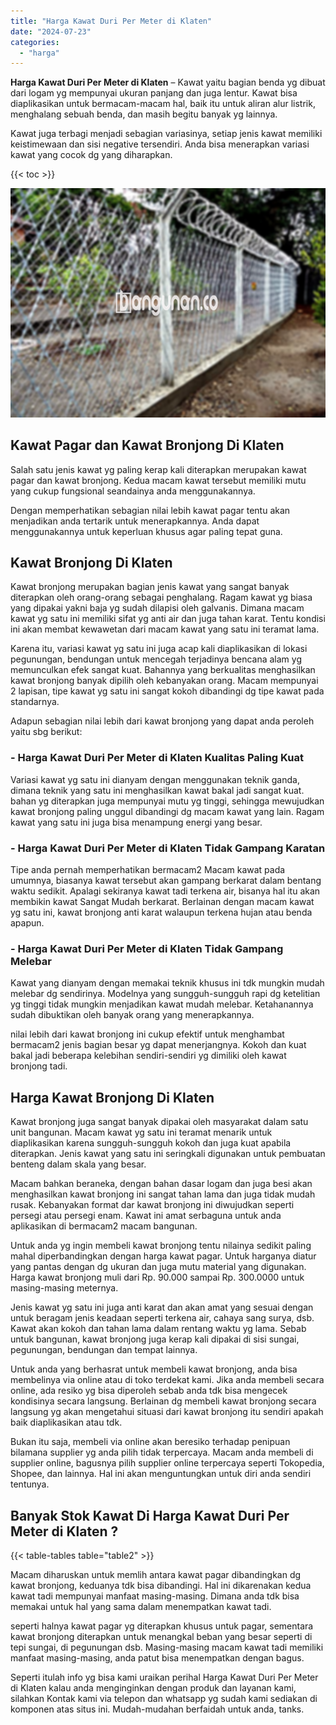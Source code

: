 ```yaml
---
title: "Harga Kawat Duri Per Meter di Klaten"
date: "2024-07-23"
categories: 
  - "harga"
---
```


**Harga Kawat Duri Per Meter di Klaten** – Kawat yaitu bagian benda yg dibuat dari logam yg mempunyai ukuran panjang dan juga lentur. Kawat bisa diaplikasikan untuk bermacam-macam hal, baik itu untuk aliran alur listrik, menghalang sebuah benda, dan masih begitu banyak yg lainnya.

Kawat juga terbagi menjadi sebagian variasinya, setiap jenis kawat memiliki keistimewaan dan sisi negative tersendiri. Anda bisa menerapkan variasi kawat yang cocok dg yang diharapkan.

{{< toc >}}

![Harga Kawat Duri Per Meter di Klaten](/images/jual-kawat-murah33.png)

## Kawat Pagar dan Kawat Bronjong Di Klaten

Salah satu jenis kawat yg paling kerap kali diterapkan merupakan kawat pagar dan kawat bronjong. Kedua macam kawat tersebut memiliki mutu yang cukup fungsional seandainya anda menggunakannya.

Dengan memperhatikan sebagian nilai lebih kawat pagar tentu akan menjadikan anda tertarik untuk menerapkannya. Anda dapat menggunakannya untuk keperluan khusus agar paling tepat guna.

## Kawat Bronjong Di Klaten

Kawat bronjong merupakan bagian jenis kawat yang sangat banyak diterapkan oleh orang-orang sebagai penghalang. Ragam kawat yg biasa yang dipakai yakni baja yg sudah dilapisi oleh galvanis. Dimana macam kawat yg satu ini memiliki sifat yg anti air dan juga tahan karat. Tentu kondisi ini akan membat kewawetan dari macam kawat yang satu ini teramat lama.

Karena itu, variasi kawat yg satu ini juga acap kali diaplikasikan di lokasi pegunungan, bendungan untuk mencegah terjadinya bencana alam yg memunculkan efek sangat kuat. Bahannya yang berkualitas menghasilkan kawat bronjong banyak dipilih oleh kebanyakan orang. Macam mempunyai 2 lapisan, tipe kawat yg satu ini sangat kokoh dibandingi dg tipe kawat pada standarnya.

Adapun sebagian nilai lebih dari kawat bronjong yang dapat anda peroleh yaitu sbg berikut:

### \- Harga Kawat Duri Per Meter di Klaten Kualitas Paling Kuat

Variasi kawat yg satu ini dianyam dengan menggunakan teknik ganda, dimana teknik yang satu ini menghasilkan kawat bakal jadi sangat kuat. bahan yg diterapkan juga mempunyai mutu yg tinggi, sehingga mewujudkan kawat bronjong paling unggul dibandingi dg macam kawat yang lain. Ragam kawat yang satu ini juga bisa menampung energi yang besar.

### \- Harga Kawat Duri Per Meter di Klaten Tidak Gampang Karatan

Tipe anda pernah memperhatikan bermacam2 Macam kawat pada umumnya, biasanya kawat tersebut akan gampang berkarat dalam bentang waktu sedikit. Apalagi sekiranya kawat tadi terkena air, bisanya hal itu akan membikin kawat Sangat Mudah berkarat. Berlainan dengan macam kawat yg satu ini, kawat bronjong anti karat walaupun terkena hujan atau benda apapun.

### \- Harga Kawat Duri Per Meter di Klaten Tidak Gampang Melebar

Kawat yang dianyam dengan memakai teknik khusus ini tdk mungkin mudah melebar dg sendirinya. Modelnya yang sungguh-sungguh rapi dg ketelitian yg tinggi tidak mungkin menjadikan kawat mudah melebar. Ketahanannya sudah dibuktikan oleh banyak orang yang menerapkannya.

nilai lebih dari kawat bronjong ini cukup efektif untuk menghambat bermacam2 jenis bagian besar yg dapat menerjangnya. Kokoh dan kuat bakal jadi beberapa kelebihan sendiri-sendiri yg dimiliki oleh kawat bronjong tadi.

## Harga Kawat Bronjong Di Klaten

Kawat bronjong juga sangat banyak dipakai oleh masyarakat dalam satu unit bangunan. Macam kawat yg satu ini teramat menarik untuk diaplikasikan karena sungguh-sungguh kokoh dan juga kuat apabila diterapkan. Jenis kawat yang satu ini seringkali digunakan untuk pembuatan benteng dalam skala yang besar.

Macam bahkan beraneka, dengan bahan dasar logam dan juga besi akan menghasilkan kawat bronjong ini sangat tahan lama dan juga tidak mudah rusak. Kebanyakan format dar kawat bronjong ini diwujudkan seperti persegi atau persegi enam. Kawat ini amat serbaguna untuk anda aplikasikan di bermacam2 macam bangunan.

Untuk anda yg ingin membeli kawat bronjong tentu nilainya sedikit paling mahal diperbandingkan dengan harga kawat pagar. Untuk harganya diatur yang pantas dengan dg ukuran dan juga mutu material yang digunakan. Harga kawat bronjong muli dari Rp. 90.000 sampai Rp. 300.0000 untuk masing-masing meternya.

Jenis kawat yg satu ini juga anti karat dan akan amat yang sesuai dengan untuk beragam jenis keadaan seperti terkena air, cahaya sang surya, dsb. Kawat akan kokoh dan tahan lama dalam rentang waktu yg lama. Sebab untuk bangunan, kawat bronjong juga kerap kali dipakai di sisi sungai, pegunungan, bendungan dan tempat lainnya.

Untuk anda yang berhasrat untuk membeli kawat bronjong, anda bisa membelinya via online atau di toko terdekat kami. Jika anda membeli secara online, ada resiko yg bisa diperoleh sebab anda tdk bisa mengecek kondisinya secara langsung. Berlainan dg membeli kawat bronjong secara langsung yg akan mengetahui situasi dari kawat bronjong itu sendiri apakah baik diaplikasikan atau tdk.

Bukan itu saja, membeli via online akan beresiko terhadap penipuan bilamana supplier yg anda pilih tidak terpercaya. Macam anda membeli di supplier online, bagusnya pilih supplier online terpercaya seperti Tokopedia, Shopee, dan lainnya. Hal ini akan menguntungkan untuk diri anda sendiri tentunya.

## Banyak Stok Kawat Di Harga Kawat Duri Per Meter di Klaten ?

{{< table-tables table="table2" >}}

Macam diharuskan untuk memlih antara kawat pagar dibandingkan dg kawat bronjong, keduanya tdk bisa dibandingi. Hal ini dikarenakan kedua kawat tadi mempunyai manfaat masing-masing. Dimana anda tdk bisa memakai untuk hal yang sama dalam menempatkan kawat tadi.

seperti halnya kawat pagar yg diterapkan khusus untuk pagar, sementara kawat bronjong diterapkan untuk menangkal beban yang besar seperti di tepi sungai, di pegunungan dsb. Masing-masing macam kawat tadi memiliki manfaat masing-masing, anda patut bisa menempatkan dengan bagus.

Seperti itulah info yg bisa kami uraikan perihal Harga Kawat Duri Per Meter di Klaten kalau anda menginginkan dengan produk dan layanan kami, silahkan Kontak kami via telepon dan whatsapp yg sudah kami sediakan di komponen atas situs ini. Mudah-mudahan berfaidah untuk anda, tanks.
